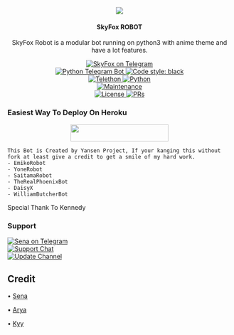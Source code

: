 <p align="center">
  <img src="https://telegra.ph/file/281fbf2e19c36b34d4f40.jpg">
</p>

<h4><p align="center"> SkyFox ROBOT </p></h4>

<p align="center">SkyFox Robot is a modular bot running on python3 with anime theme and have a lot features.</p>

<p align="center">
<a href="https://t.me/SkyFoxyBot"> <img src="https://img.shields.io/badge/SkyFox-Robot-blue?&logo=telegram" alt="SkyFox on Telegram" /> </a><br>
<a href="https://python-telegram-bot.org"> <img src="https://img.shields.io/badge/PTB-13.10-white?&style=flat-round&logo=github" alt="Python Telegram Bot" /> </a>
<a href="https://github.com/psf/black"><img alt="Code style: black" src="https://img.shields.io/badge/code%20style-black-000000.svg"></a><br>
<a href="https://docs.telethon.dev"> <img src="https://img.shields.io/badge/Telethon-1.24.0-red?&style=flat-round&logo=github" alt="Telethon" /> </a>
<a href="https://docs.python.org"> <img src="https://img.shields.io/badge/Python-3.10.1-purple?&style=flat-round&logo=python" alt="Python" /> </a><br>
<a href="https://GitHub.com/Arkadiaz/SkyFox-Robot"> <img src="https://img.shields.io/badge/Maintained-No longer Maindatined-yellow.svg" alt="Maintenance" /> </a><br>
<a href="https://github.com/Arkadiaz/SkyFox-Robot/blob/main/LICENSE"> <img src="https://img.shields.io/badge/License-GPLv3-blue.svg" alt="License" /> </a>
<a href="https://makeapullrequest.com"> <img src="https://img.shields.io/badge/PRs-Welcome-blue.svg?style=flat-round" alt="PRs" /> </a>
</p>

### Easiest Way To Deploy On Heroku 

<p align="center"><a href="https://heroku.com/deploy?template=https://github.com/arkadiaz/SkyFox-Robot"> <img src="https://img.shields.io/badge/Deploy%20To%20Heroku-blue?style=for-the-badge&logo=heroku" width="220" height="38.45"/></a></p>

```
This Bot is Created by Yansen Project, If your kanging this without fork at least give a credit to get a smile of my hard work. 
- EmikoRobot
- YoneRobot
- SaitamaRobot 
- TheRealPhoenixBot
- DaisyX 
- WilliamButcherBot

```
Special Thank To Kennedy

### Support
<p>
<a href="https://t.me/bdrlsupportt"> <img src="https://img.shields.io/badge/Sena-Ex-blue?&logo=telegram" alt="Sena on Telegram" /> </a><br>
<a href="https://t.me/yansensesat"> <img src="https://img.shields.io/badge/Support-Chat-blue?&logo=telegram" alt="Support Chat" /> </a><br>
<a href="https://t.me/ProjectYansen"> <img src="https://img.shields.io/badge/Update-Channel-blue?&logo=telegram" alt="Update Channel" /> </a><br>
</p>

## Credit 

• [Sena](https://github.com/kennedy-ex)

• [Arya](https://github.com/Aryazakaria01)

• [Kyy](https://github.com/zxcskyy)

